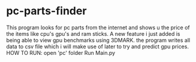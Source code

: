 # pc-parts-finder
This program looks for pc parts from the internet and shows u the price of the items like cpu's gpu's and ram sticks.
A new feature i just added is being able to view gpu benchmarks using 3DMARK.
the program writes all data to csv file which i will make use of later to try and predict gpu prices.
HOW TO RUN:
open 'pc' folder
Run Main.py
